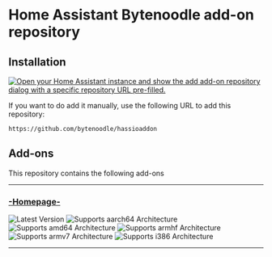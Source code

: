 # Home Assistant Bytenoodle add-on repository

## Installation

[![Open your Home Assistant instance and show the add add-on repository dialog with a specific repository URL pre-filled.](https://my.home-assistant.io/badges/supervisor_add_addon_repository.svg)](https://my.home-assistant.io/redirect/supervisor_add_addon_repository/?repository_url=https%3A%2F%2Fgithub.com%2Fbytenoodle%2Fhassioaddon)

If you want to do add it manually, use the following URL to add this repository:

```
https://github.com/bytenoodle/hassioaddon
```

## Add-ons

This repository contains the following add-ons

-------------------------------

### [-Homepage-][addon-Homepage]

![Latest Version][Homepage-version-shield]
![Supports aarch64 Architecture][Homepage-aarch64-shield]
![Supports amd64 Architecture][Homepage-amd64-shield]
![Supports armhf Architecture][Homepage-armhf-shield]
![Supports armv7 Architecture][Homepage-armv7-shield]
![Supports i386 Architecture][Homepage-i386-shield]

-------------------------------

[addon-Homepage]: https://github.com/bytenoodle/hassioaddon/tree/main/homepage
[addon-doc-Homepage]: https://github.com/bytenoodle/hassioaddon/blob/main/homepage/README.md
[Homepage-version-shield]: https://img.shields.io/badge/version-v1.5.0-blue.svg
[Homepage-aarch64-shield]: https://img.shields.io/badge/aarch64-yes-green.svg
[Homepage-amd64-shield]: https://img.shields.io/badge/amd64-yes-green.svg
[Homepage-armhf-shield]: https://img.shields.io/badge/armhf-no-red.svg
[Homepage-armv7-shield]: https://img.shields.io/badge/armv7-no-red.svg
[Homepage-i386-shield]: https://img.shields.io/badge/i386-no-red.svg
